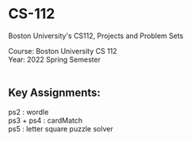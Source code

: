 # CS-112
Boston University's CS112, Projects and Problem Sets </br>

Course: Boston University CS 112 </br>
Year: 2022 Spring Semester
<br/><br/>

Key Assignments: <br/>
----
ps2 : wordle <br/>
ps3 + ps4 : cardMatch <br/>
ps5 : letter square puzzle solver <br/>
